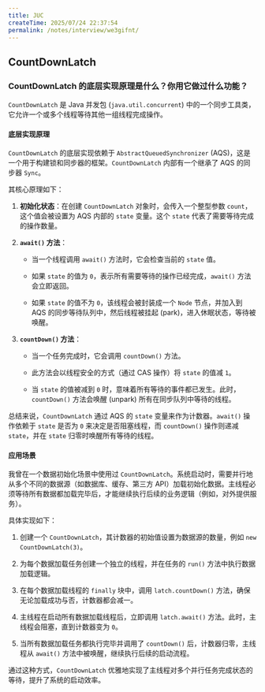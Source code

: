 ```yaml
---
title: JUC
createTime: 2025/07/24 22:37:54
permalink: /notes/interview/we3gifnt/
---
```

## CountDownLatch

### CountDownLatch 的底层实现原理是什么？你用它做过什么功能？

`CountDownLatch` 是 Java 并发包 (`java.util.concurrent`) 中的一个同步工具类，它允许一个或多个线程等待其他一组线程完成操作。

#### 底层实现原理

`CountDownLatch` 的底层实现依赖于 `AbstractQueuedSynchronizer` (AQS)，这是一个用于构建锁和同步器的框架。`CountDownLatch` 内部有一个继承了 AQS 的同步器 `Sync`。

其核心原理如下：

1. **初始化状态**：在创建 `CountDownLatch` 对象时，会传入一个整型参数 `count`，这个值会被设置为 AQS 内部的 `state` 变量。这个 `state` 代表了需要等待完成的操作数量。
    
2. **`await()` 方法**：
    
    - 当一个线程调用 `await()` 方法时，它会检查当前的 `state` 值。
        
    - 如果 `state` 的值为 `0`，表示所有需要等待的操作已经完成，`await()` 方法会立即返回。
        
    - 如果 `state` 的值不为 `0`，该线程会被封装成一个 `Node` 节点，并加入到 AQS 的同步等待队列中，然后线程被挂起 (park)，进入休眠状态，等待被唤醒。
        
3. **`countDown()` 方法**：
    
    - 当一个任务完成时，它会调用 `countDown()` 方法。
        
    - 此方法会以线程安全的方式（通过 CAS 操作）将 `state` 的值减 `1`。
        
    - 当 `state` 的值被减到 `0` 时，意味着所有等待的事件都已发生。此时，`countDown()` 方法会唤醒 (unpark) 所有在同步队列中等待的线程。

总结来说，`CountDownLatch` 通过 AQS 的 `state` 变量来作为计数器。`await()` 操作依赖于 `state` 是否为 `0` 来决定是否阻塞线程，而 `countDown()` 操作则递减 `state`，并在 `state` 归零时唤醒所有等待的线程。

#### 应用场景

我曾在一个数据初始化场景中使用过 `CountDownLatch`。系统启动时，需要并行地从多个不同的数据源（如数据库、缓存、第三方 API）加载初始化数据。主线程必须等待所有数据都加载完毕后，才能继续执行后续的业务逻辑（例如，对外提供服务）。

具体实现如下：

1. 创建一个 `CountDownLatch`，其计数器的初始值设置为数据源的数量，例如 `new CountDownLatch(3)`。
    
2. 为每个数据加载任务创建一个独立的线程，并在任务的 `run()` 方法中执行数据加载逻辑。
    
3. 在每个数据加载线程的 `finally` 块中，调用 `latch.countDown()` 方法，确保无论加载成功与否，计数器都会减一。
    
4. 主线程在启动所有数据加载线程后，立即调用 `latch.await()` 方法。此时，主线程会阻塞，直到计数器变为 `0`。
    
5. 当所有数据加载任务都执行完毕并调用了 `countDown()` 后，计数器归零，主线程从 `await()` 方法中被唤醒，继续执行后续的启动流程。

通过这种方式，`CountDownLatch` 优雅地实现了主线程对多个并行任务完成状态的等待，提升了系统的启动效率。
